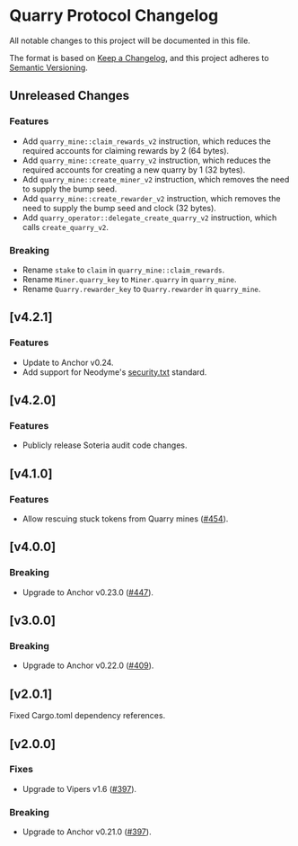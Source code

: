 # Quarry Protocol Changelog

All notable changes to this project will be documented in this file.

The format is based on [Keep a Changelog](https://keepachangelog.com/en/1.0.0/),
and this project adheres to [Semantic Versioning](https://semver.org/spec/v2.0.0.html).

## Unreleased Changes

### Features

- Add `quarry_mine::claim_rewards_v2` instruction, which reduces the required accounts for claiming rewards by 2 (64 bytes).
- Add `quarry_mine::create_quarry_v2` instruction, which reduces the required accounts for creating a new quarry by 1 (32 bytes).
- Add `quarry_mine::create_miner_v2` instruction, which removes the need to supply the bump seed.
- Add `quarry_mine::create_rewarder_v2` instruction, which removes the need to supply the bump seed and clock (32 bytes).
- Add `quarry_operator::delegate_create_quarry_v2` instruction, which calls `create_quarry_v2`.

### Breaking

- Rename `stake` to `claim` in `quarry_mine::claim_rewards`.
- Rename `Miner.quarry_key` to `Miner.quarry` in `quarry_mine`.
- Rename `Quarry.rewarder_key` to `Quarry.rewarder` in `quarry_mine`.

## [v4.2.1]

### Features

- Update to Anchor v0.24.
- Add support for Neodyme's [security.txt](https://github.com/neodyme-labs/solana-security-txt) standard.

## [v4.2.0]

### Features

- Publicly release Soteria audit code changes.

## [v4.1.0]

### Features

- Allow rescuing stuck tokens from Quarry mines ([#454](https://github.com/QuarryProtocol/quarry/pull/454)).

## [v4.0.0]

### Breaking

- Upgrade to Anchor v0.23.0 ([#447](https://github.com/QuarryProtocol/quarry/pull/447)).

## [v3.0.0]

### Breaking

- Upgrade to Anchor v0.22.0 ([#409](https://github.com/QuarryProtocol/quarry/pull/409)).

## [v2.0.1]

Fixed Cargo.toml dependency references.

## [v2.0.0]

### Fixes

- Upgrade to Vipers v1.6 ([#397](https://github.com/QuarryProtocol/quarry/pull/397)).

### Breaking

- Upgrade to Anchor v0.21.0 ([#397](https://github.com/QuarryProtocol/quarry/pull/397)).
